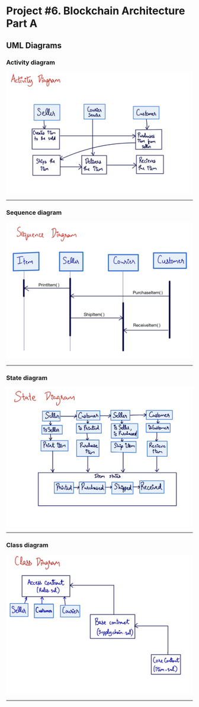 # Project #6. Blockchain Architecture Part A

## UML Diagrams

### Activity diagram

![activity diagram](./activity_diagram.jpg?raw=true "Activity diagram")

---

### Sequence diagram

![sequence diagram](./sequence_diagram.jpg?raw=true "Sequence diagram")

---

### State diagram

![state diagram](./state_diagram.jpg?raw=true "State diagram")

---

### Class diagram

![class diagram](./class_diagram.jpg?raw=true "Class diagram")

---

